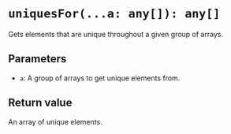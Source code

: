 # `uniquesFor(...a: any[]): any[]`

Gets elements that are unique throughout a given group of arrays.

## Parameters

* `a`: A group of arrays to get unique elements from.

## Return value

An array of unique elements.
